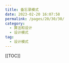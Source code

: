 ```yaml
---
title: 备忘录模式
date: 2023-02-20 16:07:58
permalink: /pages/20/30/30/
category: 
  - 算法和设计
  - 设计模式
tag: 
  - 设计模式
---
```


<!-- more -->
[[TOC]]
